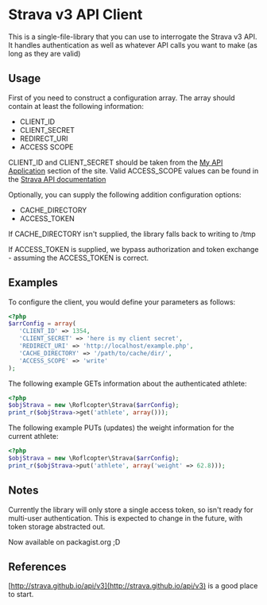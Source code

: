 # Strava v3 API Client

This is a single-file-library that you can use to interrogate the Strava v3 API. It handles authentication as well as whatever API calls you want to make (as long as they are valid)

## Usage

First of you need to construct a configuration array. The array should contain at least the following information:

* CLIENT_ID
* CLIENT_SECRET
* REDIRECT_URI
* ACCESS SCOPE

CLIENT_ID and CLIENT_SECRET should be taken from the [My API Application](https://www.strava.com/settings/api) section of the site. Valid ACCESS_SCOPE values can be found in the [Strava API documentation](http://strava.github.io/api/v3/oauth/)

Optionally, you can supply the following addition configuration options:

* CACHE_DIRECTORY
* ACCESS_TOKEN

If CACHE_DIRECTORY isn't supplied, the library falls back to writing to /tmp

If ACCESS_TOKEN is supplied, we bypass authorization and token exchange - assuming the ACCESS_TOKEN is correct.

## Examples

To configure the client, you would define your parameters as follows:

```php
<?php
$arrConfig = array(
   'CLIENT_ID' => 1354,
   'CLIENT_SECRET' => 'here is my client secret',
   'REDIRECT_URI' => 'http://localhost/example.php',
   'CACHE_DIRECTORY' => '/path/to/cache/dir/',
   'ACCESS_SCOPE' => 'write'
);
```

The following example GETs information about the authenticated athlete:

```php
<?php
$objStrava = new \Roflcopter\Strava($arrConfig);
print_r($objStrava->get('athlete', array()));
```

The following example PUTs (updates) the weight information for the current athlete:

```php
<?php
$objStrava = new \Roflcopter\Strava($arrConfig);
print_r($objStrava->put('athlete', array('weight' => 62.8)));
```

## Notes

Currently the library will only store a single access token, so isn't ready for multi-user authentication. This is expected to change in the future, with token storage abstracted out.

Now available on packagist.org ;D

## References

[http://strava.github.io/api/v3](http://strava.github.io/api/v3) is a good place to start.
